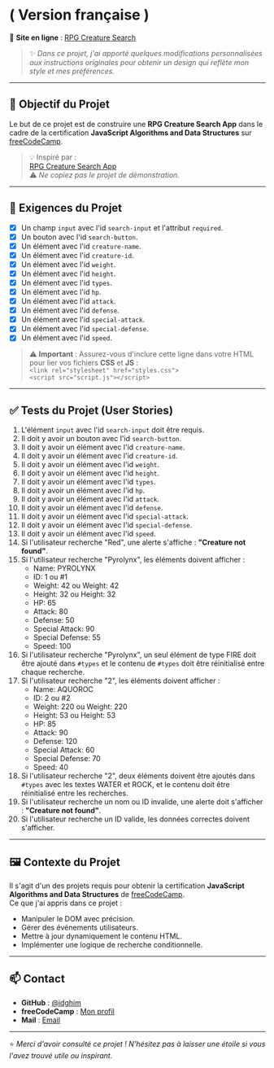 #  ( Version française )

🔗 **Site en ligne** : [RPG Creature Search](https://idghim.github.io/fcc-RPG_Creature_Search/)

> ✨ *Dans ce projet, j'ai apporté quelques modifications personnalisées aux instructions originales pour obtenir un design qui reflète mon style et mes préférences.*

---

## 🎯 Objectif du Projet

Le but de ce projet est de construire une **RPG Creature Search App** dans le cadre de la certification **JavaScript Algorithms and Data Structures** sur [freeCodeCamp](https://www.freecodecamp.org/).

> 💡 Inspiré par :  
[RPG Creature Search App](https://rpg-creature-search-app.freecodecamp.rocks/)  
⚠️ *Ne copiez pas le projet de démonstration.*

---

## 📌 Exigences du Projet

- [x] Un champ `input` avec l'id `search-input` et l'attribut `required`.
- [x] Un bouton avec l'id `search-button`.
- [x] Un élément avec l'id `creature-name`.
- [x] Un élément avec l'id `creature-id`.
- [x] Un élément avec l'id `weight`.
- [x] Un élément avec l'id `height`.
- [x] Un élément avec l'id `types`.
- [x] Un élément avec l'id `hp`.
- [x] Un élément avec l'id `attack`.
- [x] Un élément avec l'id `defense`.
- [x] Un élément avec l'id `special-attack`.
- [x] Un élément avec l'id `special-defense`.
- [x] Un élément avec l'id `speed`.

> ⚠️ **Important** : Assurez-vous d'inclure cette ligne dans votre HTML pour lier vos fichiers **CSS** et **JS** :  
> `<link rel="stylesheet" href="styles.css">`  
> `<script src="script.js"></script>`

---

## ✅ Tests du Projet (User Stories)

1. L'élément `input` avec l'id `search-input` doit être requis.
2. Il doit y avoir un bouton avec l'id `search-button`.
3. Il doit y avoir un élément avec l'id `creature-name`.
4. Il doit y avoir un élément avec l'id `creature-id`.
5. Il doit y avoir un élément avec l'id `weight`.
6. Il doit y avoir un élément avec l'id `height`.
7. Il doit y avoir un élément avec l'id `types`.
8. Il doit y avoir un élément avec l'id `hp`.
9. Il doit y avoir un élément avec l'id `attack`.
10. Il doit y avoir un élément avec l'id `defense`.
11. Il doit y avoir un élément avec l'id `special-attack`.
12. Il doit y avoir un élément avec l'id `special-defense`.
13. Il doit y avoir un élément avec l'id `speed`.
14. Si l'utilisateur recherche "Red", une alerte s'affiche : **"Creature not found"**.
15. Si l'utilisateur recherche "Pyrolynx", les éléments doivent afficher :  
    - Name: PYROLYNX  
    - ID: 1 ou #1  
    - Weight: 42 ou Weight: 42  
    - Height: 32 ou Height: 32  
    - HP: 65  
    - Attack: 80  
    - Defense: 50  
    - Special Attack: 90  
    - Special Defense: 55  
    - Speed: 100
16. Si l'utilisateur recherche "Pyrolynx", un seul élément de type FIRE doit être ajouté dans `#types` et le contenu de `#types` doit être réinitialisé entre chaque recherche.
17. Si l'utilisateur recherche "2", les éléments doivent afficher :  
    - Name: AQUOROC  
    - ID: 2 ou #2  
    - Weight: 220 ou Weight: 220  
    - Height: 53 ou Height: 53  
    - HP: 85  
    - Attack: 90  
    - Defense: 120  
    - Special Attack: 60  
    - Special Defense: 70  
    - Speed: 40
18. Si l'utilisateur recherche "2", deux éléments doivent être ajoutés dans `#types` avec les textes WATER et ROCK, et le contenu doit être réinitialisé entre les recherches.
19. Si l'utilisateur recherche un nom ou ID invalide, une alerte doit s'afficher : **"Creature not found"**.
20. Si l'utilisateur recherche un ID valide, les données correctes doivent s'afficher.

---

## 🖼️ Contexte du Projet

Il s'agit d'un des projets requis pour obtenir la certification **JavaScript Algorithms and Data Structures** de [freeCodeCamp](https://www.freecodecamp.org/).  
Ce que j'ai appris dans ce projet :

- Manipuler le DOM avec précision.
- Gérer des événements utilisateurs.
- Mettre à jour dynamiquement le contenu HTML.
- Implémenter une logique de recherche conditionnelle.

---

## 📫 Contact

- **GitHub** : [@idghim](https://github.com/idghim)  
- **freeCodeCamp** : [Mon profil](https://www.freecodecamp.org/IchemD)
- **Mail** : [Email](mailto:ichemdghim@gmail.com)

---

⭐ *Merci d'avoir consulté ce projet ! N'hésitez pas à laisser une étoile si vous l'avez trouvé utile ou inspirant.*
